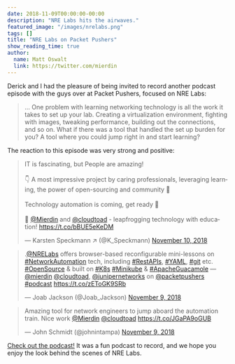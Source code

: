 ```yaml
---
date: 2018-11-09T00:00:00-00:00
description: "NRE Labs hits the airwaves."
featured_image: "/images/nrelabs.png"
tags: []
title: "NRE Labs on Packet Pushers"
show_reading_time: true
author:
  name: Matt Oswalt
  link: https://twitter.com/mierdin
---
```


Derick and I had the pleasure of being invited to record another podcast episode with the guys over at Packet Pushers, focused on NRE Labs:

> ... One problem with learning networking technology is all the work it takes to set up your lab. Creating a virtualization environment, fighting with images, tweaking performance, building out the connections, and so on. What if there was a tool that handled the set up burden for you? A tool where you could jump right in and start learning?

The reaction to this episode was very strong and positive:

<blockquote class="twitter-tweet" data-lang="en"><p lang="en" dir="ltr">IT is fascinating, but People are amazing!<br><br>👇 A most impressive project by caring professionals, leveraging learning, the power of open-sourcing and community 💪<br><br>Technology automation is coming, get ready 🚀<br><br>👏 <a href="https://twitter.com/Mierdin?ref_src=twsrc%5Etfw">@Mierdin</a> and <a href="https://twitter.com/cloudtoad?ref_src=twsrc%5Etfw">@cloudtoad</a> - leapfrogging technology with education! <a href="https://t.co/bBUE5eKeDM">https://t.co/bBUE5eKeDM</a></p>&mdash; Karsten Speckmann ↗ (@K_Speckmann) <a href="https://twitter.com/K_Speckmann/status/1061198169021784065?ref_src=twsrc%5Etfw">November 10, 2018</a></blockquote>
<script async src="https://platform.twitter.com/widgets.js" charset="utf-8"></script>



<blockquote class="twitter-tweet" data-cards="hidden" data-lang="en"><p lang="en" dir="ltr">.<a href="https://twitter.com/NRELabs?ref_src=twsrc%5Etfw">@NRELabs</a> offers browser-based reconfigurable mini-lessons on <a href="https://twitter.com/hashtag/NetworkAutomation?src=hash&amp;ref_src=twsrc%5Etfw">#NetworkAutomation</a> tech, including <a href="https://twitter.com/hashtag/RestAPIs?src=hash&amp;ref_src=twsrc%5Etfw">#RestAPIs</a>, <a href="https://twitter.com/hashtag/YAML?src=hash&amp;ref_src=twsrc%5Etfw">#YAML</a>, <a href="https://twitter.com/hashtag/git?src=hash&amp;ref_src=twsrc%5Etfw">#git</a> etc. <a href="https://twitter.com/hashtag/OpenSource?src=hash&amp;ref_src=twsrc%5Etfw">#OpenSource</a> &amp; built on <a href="https://twitter.com/hashtag/K8s?src=hash&amp;ref_src=twsrc%5Etfw">#K8s</a> <a href="https://twitter.com/hashtag/Minikube?src=hash&amp;ref_src=twsrc%5Etfw">#Minikube</a> &amp; <a href="https://twitter.com/hashtag/ApacheGuacamole?src=hash&amp;ref_src=twsrc%5Etfw">#ApacheGuacamole</a> — <a href="https://twitter.com/Mierdin?ref_src=twsrc%5Etfw">@mierdin</a> <a href="https://twitter.com/cloudtoad?ref_src=twsrc%5Etfw">@cloudtoad</a>, <a href="https://twitter.com/JuniperNetworks?ref_src=twsrc%5Etfw">@junipernetworks</a> on ⁦<a href="https://twitter.com/packetpushers?ref_src=twsrc%5Etfw">@packetpushers</a>⁩ <a href="https://twitter.com/hashtag/podcast?src=hash&amp;ref_src=twsrc%5Etfw">#podcast</a> <a href="https://t.co/zEToGK9SRb">https://t.co/zEToGK9SRb</a></p>&mdash; Joab Jackson (@Joab_Jackson) <a href="https://twitter.com/Joab_Jackson/status/1060896767997370368?ref_src=twsrc%5Etfw">November 9, 2018</a></blockquote>
<script async src="https://platform.twitter.com/widgets.js" charset="utf-8"></script>

<blockquote class="twitter-tweet" data-lang="en"><p lang="en" dir="ltr">Amazing tool for network engineers to jump aboard the automation train. Nice work <a href="https://twitter.com/Mierdin?ref_src=twsrc%5Etfw">@Mierdin</a> <a href="https://twitter.com/cloudtoad?ref_src=twsrc%5Etfw">@cloudtoad</a> <a href="https://t.co/JGaPA9oGUB">https://t.co/JGaPA9oGUB</a></p>&mdash; John Schmidt (@johnintampa) <a href="https://twitter.com/johnintampa/status/1060937823912714243?ref_src=twsrc%5Etfw">November 9, 2018</a></blockquote>
<script async src="https://platform.twitter.com/widgets.js" charset="utf-8"></script>


[Check out the podcast!](https://packetpushers.net/podcast/pq-158-introducing-nre-labs-for-network-automation-training/) It was a fun podcast to record, and we hope you enjoy the look behind the scenes of NRE Labs.

